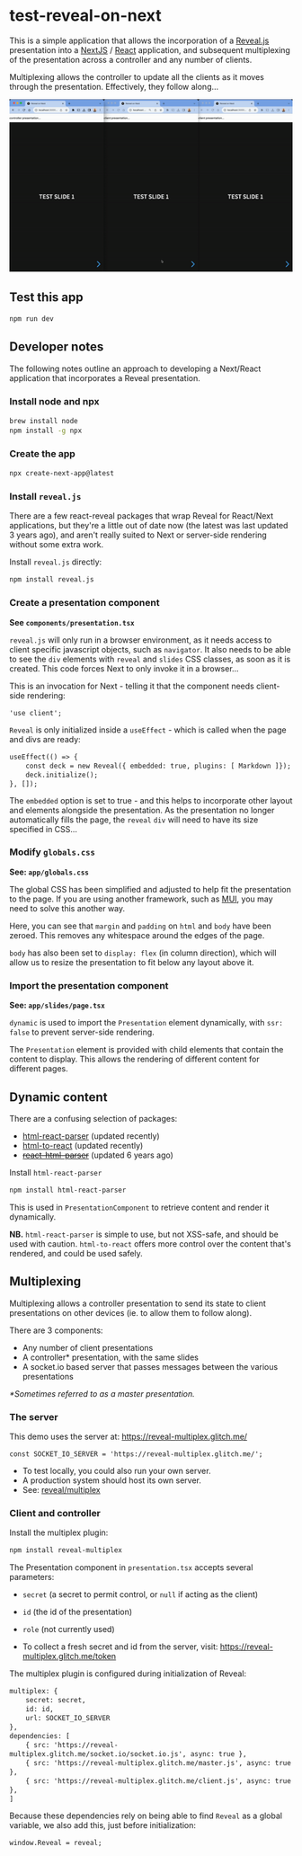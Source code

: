 # test-reveal-on-next

This is a simple application that allows the incorporation of a [Reveal.js](https://revealjs.com/) presentation into a [NextJS](https://nextjs.org/) / [React](https://react.dev/) application, and subsequent multiplexing of the presentation across a controller and any number of clients.

Multiplexing allows the controller to update all the clients as it moves through the presentation. Effectively, they follow along...

![](docs/images/multiplexing-slides-1-and-2.gif)

## Test this app

```bash
npm run dev
```

## Developer notes

The following notes outline an approach to developing a Next/React application that incorporates a Reveal presentation.

### Install node and npx

```bash
brew install node
npm install -g npx
```

### Create the app

```bash
npx create-next-app@latest
```

### Install `reveal.js`

There are a few react-reveal packages that wrap Reveal for React/Next applications, but they're a little out of date now (the latest was last updated 3 years ago), and aren't really suited to Next or server-side rendering without some extra work.

Install `reveal.js` directly:

```bash
npm install reveal.js
```

### Create a presentation component

**See `components/presentation.tsx`**

`reveal.js` will only run in a browser environment, as it needs access to client specific javascript objects, such as `navigator`. It also needs to be able to see the `div` elements with `reveal` and `slides` CSS classes, as soon as it is created. This code forces Next to only invoke it in a browser...

This is an invocation for Next - telling it that the component needs client-side rendering:

```tsx
'use client';
``` 

`Reveal` is only initialized inside a `useEffect` - which is called when the page and divs are ready:

```tsx
useEffect(() => {
    const deck = new Reveal({ embedded: true, plugins: [ Markdown ]});
    deck.initialize();
}, []);
```

The `embedded` option is set to true - and this helps to incorporate other layout and elements alongside the presentation. As the presentation no longer automatically fills the page, the `reveal` `div` will need to have its size specified in CSS...

### Modify `globals.css`

**See: `app/globals.css`**

The global CSS has been simplified and adjusted to help fit the presentation to the page. If you are using another framework, such as [MUI](https://mui.com/), you may need to solve this another way.

Here, you can see that `margin` and `padding` on `html` and `body` have been zeroed. This removes any whitespace around the edges of the page.

`body` has also been set to `display: flex` (in column direction), which will allow us to resize the presentation to fit below any layout above it.

### Import the presentation component

**See: `app/slides/page.tsx`**

`dynamic` is used to import the `Presentation` element dynamically, with `ssr: false` to prevent server-side rendering.

The `Presentation` element is provided with child elements that contain the content to display. This allows the rendering of different content for different pages.

## Dynamic content

There are a confusing selection of packages: 

* [html-react-parser](https://www.npmjs.com/package/html-react-parser) (updated recently)
* [html-to-react](https://www.npmjs.com/package/html-to-react) (updated recently)
* ~~[react-html-parser](https://www.npmjs.com/package/react-html-parser)~~ (updated 6 years ago)

Install `html-react-parser`

```bash
npm install html-react-parser
```

This is used in `PresentationComponent` to retrieve content and render it dynamically.

**NB.** `html-react-parser` is simple to use, but not XSS-safe, and should be used with caution. `html-to-react` offers more control over the content that's rendered, and could be used safely.

## Multiplexing

Multiplexing allows a controller presentation to send its state to client presentations on other devices (ie. to allow them to follow along).

There are 3 components:

* Any number of client presentations
* A controller* presentation, with the same slides
* A socket.io based server that passes messages between the various presentations

_*Sometimes referred to as a master presentation._

### The server

This demo uses the server at: https://reveal-multiplex.glitch.me/

```tsx
const SOCKET_IO_SERVER = 'https://reveal-multiplex.glitch.me/';
```

* To test locally, you could also run your own server.
* A production system should host its own server.
* See: [reveal/multiplex](https://github.com/reveal/multiplex)

### Client and controller

Install the multiplex plugin:

```bash
npm install reveal-multiplex
```

The Presentation component in `presentation.tsx` accepts several parameters:

* `secret` (a secret to permit control, or `null` if acting as the client)
* `id` (the id of the presentation)
* `role` (not currently used)

* To collect a fresh secret and id from the server, visit: https://reveal-multiplex.glitch.me/token

The multiplex plugin is configured during initialization of Reveal:

```tsx
multiplex: {
    secret: secret,
    id: id,
    url: SOCKET_IO_SERVER
},
dependencies: [
    { src: 'https://reveal-multiplex.glitch.me/socket.io/socket.io.js', async: true },
    { src: 'https://reveal-multiplex.glitch.me/master.js', async: true },
    { src: 'https://reveal-multiplex.glitch.me/client.js', async: true },
]
```

Because these dependencies rely on being able to find `Reveal` as a global variable, we also add this, just before initialization:

```tsx
window.Reveal = reveal;
```

